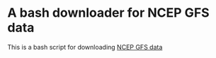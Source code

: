 # A bash downloader for NCEP GFS data
This is a bash script for downloading [NCEP GFS data](http://www.ftp.ncep.noaa.gov/data/nccf/com/gfs/prod)
